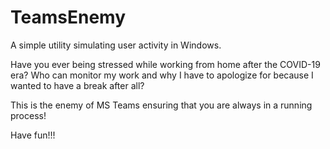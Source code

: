 # TeamsEnemy
A simple utility simulating user activity in Windows.

Have you ever being stressed while working from home after the COVID-19 era?
Who can monitor my work and why I have to apologize for because I wanted to have a break after all?

This is the enemy of MS Teams ensuring that you are always in a running process!

Have fun!!!
